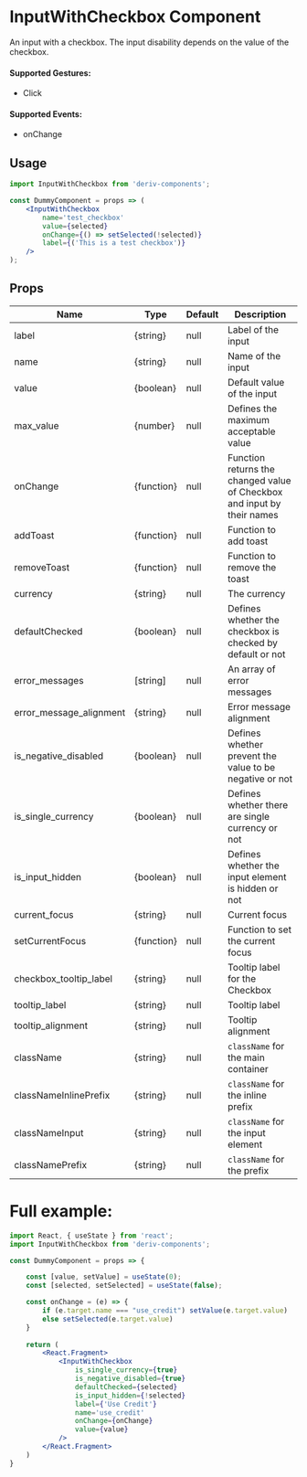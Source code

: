 # InputWithCheckbox Component

An input with a checkbox. The input disability depends on the value of the checkbox.


#### Supported Gestures:

-   Click

#### Supported Events:

-   onChange

## Usage

```jsx
import InputWithCheckbox from 'deriv-components';

const DummyComponent = props => (
    <InputWithCheckbox
        name='test_checkbox'
        value={selected}
        onChange={() => setSelected(!selected)}
        label={('This is a test checkbox')}
    />
);
```

## Props

| Name                    | Type         | Default     | Description                                                                |
| ----------------------- | ------------ | ----------- | -------------------------------------------------------------------------- |
| label                   | {string}     | null        | Label of the input                                                         |
| name                    | {string}     | null        | Name of the input                                                          |
| value                   | {boolean}    | null        | Default value of the input                                                 |
| max_value               | {number}     | null        | Defines the maximum acceptable value                                       |
| onChange                | {function}   | null        | Function returns the changed value of Checkbox and input by their names    |
| addToast                | {function}   | null        | Function to add toast                                                      |
| removeToast             | {function}   | null        | Function to remove the toast                                               |
| currency                | {string}     | null        | The currency                                                               |
| defaultChecked          | {boolean}    | null        | Defines whether the checkbox is checked by default or not                  |
| error_messages          | [string]     | null        | An array of error messages                                                 |
| error\_message\_alignment| {string}    | null        | Error message alignment                                                    |
| is\_negative\_disabled  | {boolean}    | null        | Defines whether prevent the value to be negative or not                    |
| is\_single\_currency    | {boolean}    | null        | Defines whether there are single currency or not                           |
| is\_input\_hidden       | {boolean}    | null        | Defines whether the input element is hidden or not                         |
| current_focus           | {string}     | null        | Current focus                                                              |
| setCurrentFocus         | {function}   | null        | Function to set the current focus                                          |
| checkbox\_tooltip\_label| {string}     | null        | Tooltip label for the Checkbox                                             |
| tooltip_label           | {string}     | null        | Tooltip label                                                              |
| tooltip_alignment       | {string}     | null        | Tooltip alignment                                                          |
| className               | {string}     | null        | `className` for the main container                                         |
| classNameInlinePrefix   | {string}     | null        | `className` for the inline prefix                                          |
| classNameInput          | {string}     | null        | `className` for the input element                                          |
| classNamePrefix         | {string}     | null        | `className` for the prefix                                                 |


# Full example:

```jsx
import React, { useState } from 'react';
import InputWithCheckbox from 'deriv-components';

const DummyComponent = props => {

    const [value, setValue] = useState(0);
    const [selected, setSelected] = useState(false);

    const onChange = (e) => {
        if (e.target.name === "use_credit") setValue(e.target.value)
        else setSelected(e.target.value)
    }
    
    return (
        <React.Fragment>
            <InputWithCheckbox
                is_single_currency={true}
                is_negative_disabled={true}
                defaultChecked={selected}
                is_input_hidden={!selected}
                label={'Use Credit'}
                name='use_credit'
                onChange={onChange}
                value={value}
            />
        </React.Fragment>
    )
}
```
